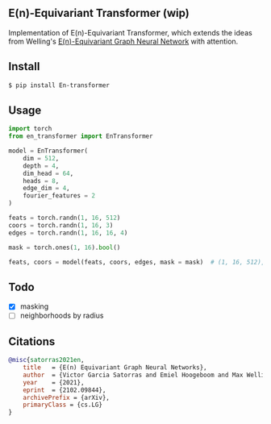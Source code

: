 ## E(n)-Equivariant Transformer (wip)

Implementation of E(n)-Equivariant Transformer, which extends the ideas from Welling's <a href="https://github.com/lucidrains/egnn-pytorch">E(n)-Equivariant Graph Neural Network</a> with attention.

## Install

```bash
$ pip install En-transformer
```

## Usage

```python
import torch
from en_transformer import EnTransformer

model = EnTransformer(
    dim = 512,
    depth = 4,
    dim_head = 64,
    heads = 8,
    edge_dim = 4,
    fourier_features = 2
)

feats = torch.randn(1, 16, 512)
coors = torch.randn(1, 16, 3)
edges = torch.randn(1, 16, 16, 4)

mask = torch.ones(1, 16).bool()

feats, coors = model(feats, coors, edges, mask = mask)  # (1, 16, 512), (1, 16, 3)
```

## Todo

- [x] masking
- [ ] neighborhoods by radius

## Citations

```bibtex
@misc{satorras2021en,
    title 	= {E(n) Equivariant Graph Neural Networks}, 
    author 	= {Victor Garcia Satorras and Emiel Hoogeboom and Max Welling},
    year 	= {2021},
    eprint 	= {2102.09844},
    archivePrefix = {arXiv},
    primaryClass = {cs.LG}
}
```
